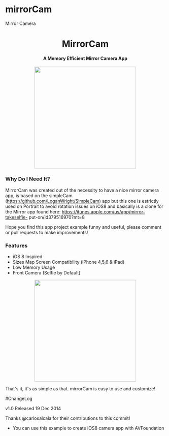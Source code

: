mirrorCam
=========

Mirror Camera


<h1 align="center">MirrorCam</h1>

<h4 align="center">A Memory Efficient Mirror Camera App</h4>

<p align="center">
<img src="https://cloud.githubusercontent.com/assets/646364/5513570/7bce76cc-87d2-11e4-942b-c4aa6d88461f.PNG" width=320></img> 
</p>

<h3>Why Do I Need It?</h3>

MirrorCam was created out of the necessity to have a nice mirror camera app, is based on the simpleCam (https://github.com/LoganWright/SimpleCam) app but this one is estrictly used on Portrait to avoid rotation issues on iOS8 and basically is a clone for the Mirror app found here: https://itunes.apple.com/us/app/mirror-takeselfie-
put-on/id379516970?mt=8

Hope you find this app project example funny and useful, please comment or pull requests to make improvements!

<h3>Features</h3>
<ul>
<li>iOS 8 Inspired</li>
<li>Sizes Map Screen Compatibility (iPhone 4,5,6 & iPad)</li>
<li>Low Memory Usage</li>
<li>Front Camera (Selfie by Default)</li>
</ul>

<p align="center">
<img src="https://cloud.githubusercontent.com/assets/646364/5513570/7bce76cc-87d2-11e4-942b-c4aa6d88461f.PNG" width=320></img> 
</p>

That's it, it's as  simple as that.  mirrorCam is easy to use and customize!

#ChangeLog

v1.0 Released 19 Dec 2014

Thanks @carlosalcala for their contributions to this commit!

- You can use this example to create iOS8 camera app with AVFoundation
